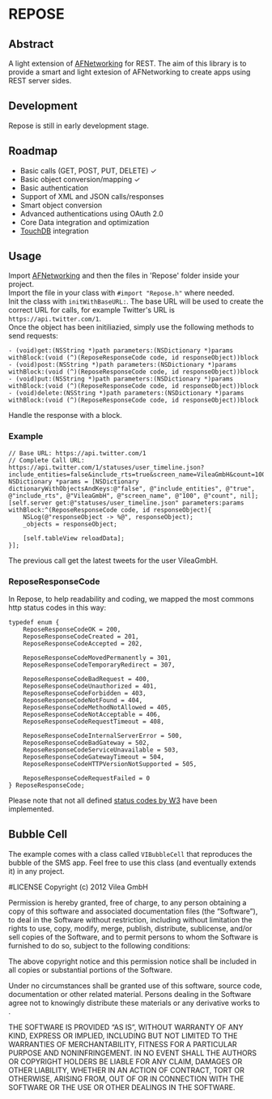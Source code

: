 # REPOSE
## Abstract
A light extension of [AFNetworking](https://github.com/AFNetworking/AFNetworking) for REST.
The aim of this library is to provide a smart and light extesion of AFNetworking to create apps using REST server sides.

## Development
Repose is still in early development stage.

## Roadmap
- Basic calls (GET, POST, PUT, DELETE) ✓
- Basic object conversion/mapping ✓
- Basic authentication
- Support of XML and JSON calls/responses
- Smart object conversion
- Advanced authentications using OAuth 2.0
- Core Data integration and optimization
- [TouchDB](https://github.com/couchbaselabs/TouchDB-iOS) integration

## Usage
Import [AFNetworking](https://github.com/AFNetworking/AFNetworking) and then the files in 'Repose' folder inside your project.<br/>
Import the file in your class with `#import "Repose.h"` where needed.<br/>
Init the class with `initWithBaseURL:`. The base URL will be used to create the correct URL for calls, for example Twitter's URL is `https://api.twitter.com/1`.<br/>
Once the object has been initiliazied, simply use the following methods to send requests:

	- (void)get:(NSString *)path parameters:(NSDictionary *)params withBlock:(void (^)(ReposeResponseCode code, id responseObject))block
	- (void)post:(NSString *)path parameters:(NSDictionary *)params withBlock:(void (^)(ReposeResponseCode code, id responseObject))block
	- (void)put:(NSString *)path parameters:(NSDictionary *)params withBlock:(void (^)(ReposeResponseCode code, id responseObject))block
	- (void)delete:(NSString *)path parameters:(NSDictionary *)params withBlock:(void (^)(ReposeResponseCode code, id responseObject))block

Handle the response with a block.

### Example

	// Base URL: https://api.twitter.com/1
	// Complete Call URL: https://api.twitter.com/1/statuses/user_timeline.json?include_entities=false&include_rts=true&screen_name=VileaGmbH&count=100
    NSDictionary *params = [NSDictionary dictionaryWithObjectsAndKeys:@"false", @"include_entities", @"true", @"include_rts", @"VileaGmbH", @"screen_name", @"100", @"count", nil];
    [self.server get:@"statuses/user_timeline.json" parameters:params withBlock:^(ReposeResponseCode code, id responseObject){
        NSLog(@"responseObject -> %@", responseObject);
        _objects = responseObject;
        
        [self.tableView reloadData];
    }];

The previous call get the latest tweets for the user VileaGmbH.

### ReposeResponseCode
In Repose, to help readability and coding, we mapped the most commons http status codes in this way:

	typedef enum {
	    ReposeResponseCodeOK = 200,
	    ReposeResponseCodeCreated = 201,
	    ReposeResponseCodeAccepted = 202,
	    
	    ReposeResponseCodeMovedPermanently = 301,
	    ReposeResponseCodeTemporaryRedirect = 307,
	    
	    ReposeResponseCodeBadRequest = 400,
	    ReposeResponseCodeUnauthorized = 401,
	    ReposeResponseCodeForbidden = 403,
	    ReposeResponseCodeNotFound = 404,
	    ReposeResponseCodeMethodNotAllowed = 405,
	    ReposeResponseCodeNotAcceptable = 406,
	    ReposeResponseCodeRequestTimeout = 408,
	    
	    ReposeResponseCodeInternalServerError = 500,
	    ReposeResponseCodeBadGateway = 502,
	    ReposeResponseCodeServiceUnavailable = 503,
	    ReposeResponseCodeGatewayTimeout = 504,
	    ReposeResponseCodeHTTPVersionNotSupported = 505,
	    
	    ReposeResponseCodeRequestFailed = 0
	} ReposeResponseCode;

Please note that not all defined [status codes by W3](http://www.w3.org/Protocols/rfc2616/rfc2616-sec10.html) have been implemented.

## Bubble Cell
The example comes with a class called `VIBubbleCell` that reproduces the bubble of the SMS app. Feel free to use this class (and eventually extends it) in any project.

#LICENSE
Copyright (c) 2012 Vilea GmbH

Permission is hereby granted, free of charge, to any person obtaining a copy of this software and associated documentation files (the “Software”), to deal in the Software without restriction, including without limitation the rights to use, copy, modify, merge, publish, distribute, sublicense, and/or sell copies of the Software, and to permit persons to whom the Software is furnished to do so, subject to the following conditions:

The above copyright notice and this permission notice shall be included in all copies or substantial portions of the Software.

Under no circumstances shall be granted use of this software, source code, documentation or other related material. Persons dealing in the Software agree not to knowingly distribute these materials or any derivative works to .

THE SOFTWARE IS PROVIDED “AS IS”, WITHOUT WARRANTY OF ANY KIND, EXPRESS OR IMPLIED, INCLUDING BUT NOT LIMITED TO THE WARRANTIES OF MERCHANTABILITY, FITNESS FOR A PARTICULAR PURPOSE AND NONINFRINGEMENT. IN NO EVENT SHALL THE AUTHORS OR COPYRIGHT HOLDERS BE LIABLE FOR ANY CLAIM, DAMAGES OR OTHER LIABILITY, WHETHER IN AN ACTION OF CONTRACT, TORT OR OTHERWISE, ARISING FROM, OUT OF OR IN CONNECTION WITH THE SOFTWARE OR THE USE OR OTHER DEALINGS IN THE SOFTWARE.